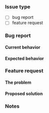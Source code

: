 ### Issue type

* [ ] bug report
* [ ] feature request

### Bug report

<!-- Please remove this section if it doesn't apply -->

#### Current behavior

#### Expected behavior

### Feature request

<!-- Please remove this section if it doesn't apply -->

#### The problem

#### Proposed solution

### Notes

<!-- Any extra info deemed appropriate -->